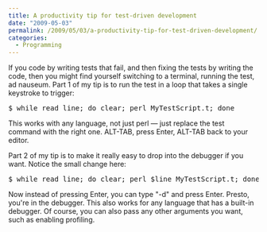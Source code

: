 ```yaml
---
title: A productivity tip for test-driven development
date: "2009-05-03"
permalink: /2009/05/03/a-productivity-tip-for-test-driven-development/
categories:
  - Programming
---
```

If you code by writing tests that fail, and then fixing the tests by writing the code, then you might find yourself switching to a terminal, running the test, ad nauseum. Part 1 of my tip is to run the test in a loop that takes a single keystroke to trigger:

<pre>$ while read line; do clear; perl MyTestScript.t; done</pre>

This works with any language, not just perl &#8212; just replace the test command with the right one. ALT-TAB, press Enter, ALT-TAB back to your editor.

Part 2 of my tip is to make it really easy to drop into the debugger if you want. Notice the small change here:

<pre>$ while read line; do clear; perl $line MyTestScript.t; done</pre>

Now instead of pressing Enter, you can type "-d" and press Enter. Presto, you're in the debugger. This also works for any language that has a built-in debugger. Of course, you can also pass any other arguments you want, such as enabling profiling.

